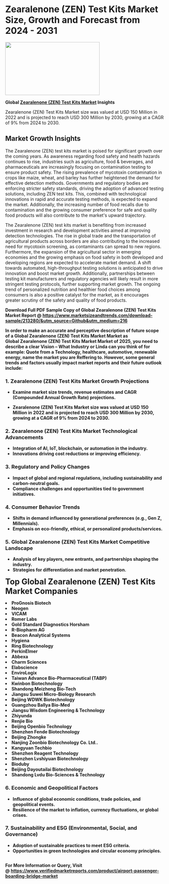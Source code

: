 <H1>Zearalenone (ZEN) Test Kits Market Size, Growth and Forecast from 2024 - 2031</H1><img class="aligncenter size-medium wp-image-584254" src="https://thirdeyenews.in/wp-content/uploads/2024/09/Global-Market-Research-300x168.jpeg" alt="" width="300" height="168" /><p><strong>Global&nbsp;<a href="https://www.marketsizeandtrends.com/download-sample/213280/&amp;utm_source=Github&utm_medium=216">Zearalenone (ZEN) Test Kits Market</a> Insights</strong></p><p>Zearalenone (ZEN) Test Kits Market size was valued at USD 150 Million in 2022 and is projected to reach USD 300 Million by 2030, growing at a CAGR of 9% from 2024 to 2030.</p><p><h2>Market Growth Insights</h2> <p>The Zearalenone (ZEN) test kits market is poised for significant growth over the coming years. As awareness regarding food safety and health hazards continues to rise, industries such as agriculture, food & beverages, and pharmaceuticals are increasingly focusing on contamination testing to ensure product safety. The rising prevalence of mycotoxin contamination in crops like maize, wheat, and barley has further heightened the demand for effective detection methods. Governments and regulatory bodies are enforcing stricter safety standards, driving the adoption of advanced testing solutions, including ZEN test kits. This, combined with technological innovations in rapid and accurate testing methods, is expected to expand the market. Additionally, the increasing number of food recalls due to contamination and the growing consumer preference for safe and quality food products will also contribute to the market's upward trajectory.</p> <p><strong></strong></p> <p>The Zearalenone (ZEN) test kits market is benefiting from increased investment in research and development activities aimed at improving detection technologies. The rise in global trade and the transportation of agricultural products across borders are also contributing to the increased need for mycotoxin screening, as contaminants can spread to new regions. Furthermore, the expansion of the agricultural sector in emerging economies and the growing emphasis on food safety in both developed and developing regions are expected to accelerate market demand. A shift towards automated, high-throughput testing solutions is anticipated to drive innovation and boost market growth. Additionally, partnerships between testing kit manufacturers and regulatory agencies will likely result in more stringent testing protocols, further supporting market growth. The ongoing trend of personalized nutrition and healthier food choices among consumers is also a positive catalyst for the market, as it encourages greater scrutiny of the safety and quality of food products.</p> <p><strong></p><p><span class=""><strong>Download Full PDF Sample Copy of Global Zearalenone (ZEN) Test Kits Market Report</strong> @ <a href="https://www.marketsizeandtrends.com/download-sample/213280/&amp;utm_source=Github&utm_medium=216" target="_blank">https://www.marketsizeandtrends.com/download-sample/213280/&amp;utm_source=Github&utm_medium=216</a></span></p><p>In order to make an accurate and perceptive description of future scope of a Global&nbsp;Zearalenone (ZEN) Test Kits Market Market as Global&nbsp;Zearalenone (ZEN) Test Kits Market Market of 2025, you need to describe a clear Vision &ndash; What Industry or Linda can you think of for example: Quote from a Technology, healthcare, automotive, renewable energy, name the market you are Reffering to. However, some general trends and factors usually impact market reports and their future outlook include:</p><h3>1.&nbsp;<strong>Zearalenone (ZEN) Test Kits Market Growth Projections</strong></h3><ul><li>Examine market size trends, revenue estimates and CAGR (Compounded Annual Growth Rate) projections.</li><li><p>Zearalenone (ZEN) Test Kits Market size was valued at USD 150 Million in 2022 and is projected to reach USD 300 Million by 2030, growing at a CAGR of 9% from 2024 to 2030.</p></li></ul><h3>2.&nbsp;<strong>Zearalenone (ZEN) Test Kits Market Technological Advancements</strong></h3><ul><li>Integration of AI, IoT, blockchain, or automation in the industry.</li><li>Innovations driving cost reductions or improving efficiency.</li></ul><h3>3.&nbsp;<strong>Regulatory and Policy Changes</strong></h3><ul><li>Impact of global and regional regulations, including sustainability and carbon-neutral goals.</li><li>Compliance challenges and opportunities tied to government initiatives.</li></ul><h3>4.&nbsp;<strong>Consumer Behavior Trends</strong></h3><ul><li>Shifts in demand influenced by generational preferences (e.g., Gen Z, Millennials).</li><li>Emphasis on eco-friendly, ethical, or personalized products/services.</li></ul><h3>5.&nbsp;<strong>Global Zearalenone (ZEN) Test Kits Market Competitive Landscape</strong></h3><ul><li>Analysis of key players, new entrants, and partnerships shaping the industry.</li><li>Strategies for differentiation and market penetration.</li></ul><p data-pm-slice="1 1 []"><span style="color: inherit; font-family: inherit; font-size: 25px;">Top Global Zearalenone (ZEN) Test Kits Market Companies</span></p><div class="" data-test-id=""><p><li>ProGnosis Biotech</li><li> Neogen</li><li> VICAM</li><li> Romer Labs</li><li> Gold Standard Diagnostics Horsham</li><li> R-Biopharm AG</li><li> Beacon Analytical Systems</li><li> Hygiena</li><li> Ring Biotechnology</li><li> PerkinElmer</li><li> Abbexa</li><li> Charm Sciences</li><li> Elabscience</li><li> EnviroLogix</li><li> Taiwan Advance Bio-Pharmaceutical (TABP)</li><li> Kwinbon Biotechnology</li><li> Shandong Meizheng Bio-Tech</li><li> Jiangsu Suwei Micro-Biology Research</li><li> Beijing WDWK Biotechnology</li><li> Guangzhou Ballya Bio-Med</li><li> Jiangsu Wisdom Engineering & Technology</li><li> Zhiyunda</li><li> Renjie Bio</li><li> Beijing Openbio Technology</li><li> Shenzhen Fende Biotechnology</li><li> Beijing Zhongke</li><li> Nanjing Zoonbio Biotechnology Co. Ltd..</li><li> Kangyuan Techbio</li><li> Shenzhen Reagent Technology</li><li> Shenzhen Lvshiyuan Biotechnology</li><li> Bioduby</li><li> Beijing Dayoutailai Biotechnology</li><li> Shandong Lvdu Bio-Sciences & Technology</li></p></div><h3>6.&nbsp;<strong>Economic and Geopolitical Factors</strong></h3><ul><li>Influence of global economic conditions, trade policies, and geopolitical events.</li><li>Resilience of the market to inflation, currency fluctuations, or global crises.</li></ul><h3>7.&nbsp;<strong>Sustainability and ESG (Environmental, Social, and Governance)</strong></h3><ul><li>Adoption of sustainable practices to meet ESG criteria.</li><li>Opportunities in green technologies and circular economy principles.</li></ul><h2><strong style="font-size: 14px;">For More Information or Query, Visit @&nbsp;</strong><a style="background-color: #ffffff; font-size: 14px;" href="https://www.marketsizeandtrends.com/report/zearalenone-zen-test-kits-market/" target="_blank">https://www.verifiedmarketreports.com/product/airport-passenger-boarding-bridge-market</a></h2>
